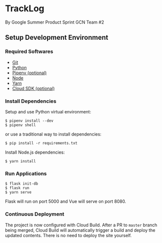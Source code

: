# TrackLog

By Google Summer Product Sprint GCN Team #2

## Setup Development Environment

### Required Softwares

- [Git](https://git-scm.com/)
- [Python](https://www.python.org/downloads/)
- [Pipenv (optional)](https://github.com/pypa/pipenv)
- [Node](https://nodejs.org/)
- [Yarn](https://yarnpkg.com/getting-started/install)
- [Cloud SDK (optional)](https://cloud.google.com/sdk/docs)

### Install Dependencies

Setup and use Python virtual environment:

```
$ pipenv install --dev
$ pipenv shell
```

or use a traditional way to install dependencies:

```
$ pip install -r requirements.txt
```

Install Node.js dependencies:

```
$ yarn install
```

### Run Applications

```
$ flask init-db
$ flask run
$ yarn serve
```

Flask will run on port 5000 and Vue will serve on port 8080.

### Continuous Deployment

The project is now configured with Cloud Build. After a PR to `master` branch being merged, Cloud Build will automatically trigger a build and deploy the updated contents. There is no need to deploy the site yourself.
